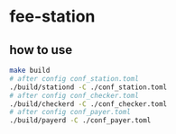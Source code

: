 # fee-station


## how to use

```sh
make build
# after config conf_station.toml
./build/stationd -C ./conf_station.toml
# after config conf_checker.toml
./build/checkerd -C ./conf_checker.toml
# after config conf_payer.toml
./build/payerd -C ./conf_payer.toml
```